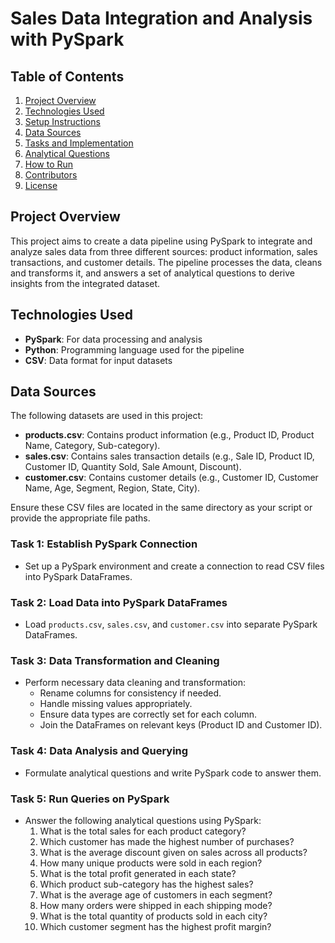 # Sales Data Integration and Analysis with PySpark

## Table of Contents
1. [Project Overview](#project-overview)
2. [Technologies Used](#technologies-used)
3. [Setup Instructions](#setup-instructions)
4. [Data Sources](#data-sources)
5. [Tasks and Implementation](#tasks-and-implementation)
6. [Analytical Questions](#analytical-questions)
7. [How to Run](#how-to-run)
8. [Contributors](#contributors)
9. [License](#license)

## Project Overview
This project aims to create a data pipeline using PySpark to integrate and analyze sales data from three different sources: product information, sales transactions, and customer details. The pipeline processes the data, cleans and transforms it, and answers a set of analytical questions to derive insights from the integrated dataset.

## Technologies Used
- **PySpark**: For data processing and analysis
- **Python**: Programming language used for the pipeline
- **CSV**: Data format for input datasets

## Data Sources
The following datasets are used in this project:

- **products.csv**: Contains product information (e.g., Product ID, Product Name, Category, Sub-category).
- **sales.csv**: Contains sales transaction details (e.g., Sale ID, Product ID, Customer ID, Quantity Sold, Sale Amount, Discount).
- **customer.csv**: Contains customer details (e.g., Customer ID, Customer Name, Age, Segment, Region, State, City).

Ensure these CSV files are located in the same directory as your script or provide the appropriate file paths.



### Task 1: Establish PySpark Connection
- Set up a PySpark environment and create a connection to read CSV files into PySpark DataFrames.

### Task 2: Load Data into PySpark DataFrames
- Load `products.csv`, `sales.csv`, and `customer.csv` into separate PySpark DataFrames.

### Task 3: Data Transformation and Cleaning
- Perform necessary data cleaning and transformation:
  - Rename columns for consistency if needed.
  - Handle missing values appropriately.
  - Ensure data types are correctly set for each column.
  - Join the DataFrames on relevant keys (Product ID and Customer ID).

### Task 4: Data Analysis and Querying
- Formulate analytical questions and write PySpark code to answer them.

### Task 5: Run Queries on PySpark
- Answer the following analytical questions using PySpark:
  1. What is the total sales for each product category?
  2. Which customer has made the highest number of purchases?
  3. What is the average discount given on sales across all products?
  4. How many unique products were sold in each region?
  5. What is the total profit generated in each state?
  6. Which product sub-category has the highest sales?
  7. What is the average age of customers in each segment?
  8. How many orders were shipped in each shipping mode?
  9. What is the total quantity of products sold in each city?
  10. Which customer segment has the highest profit margin?

